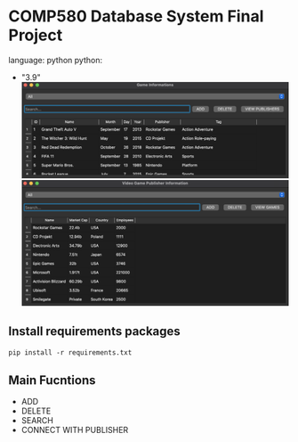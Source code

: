# COMP580 Database System Final Project
language: python
python:
  - "3.9"
![Game list table](/results/game_table.png)
![Publisher list table](/results/publisher_table.png)

## Install requirements packages
```
pip install -r requirements.txt
```

## Main Fucntions
  - ADD
  - DELETE
  - SEARCH
  - CONNECT WITH PUBLISHER
